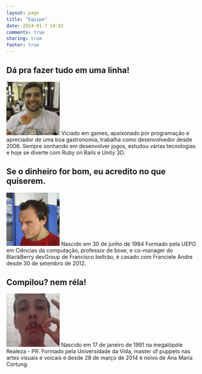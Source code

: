 ```yaml
---
layout: page
title: "Equipe"
date: 2014-01-7 10:02
comments: true
sharing: true
footer: true
---
```



## Dá pra fazer tudo em uma linha!

![geison](/images/team/geison140.jpg "Geison")
<span>Viciado em games, apaixonado por programação e apreciador de uma boa gastronomia, trabalha como desenvolvedor desde 2006. Sempre sonhando em desenvolver jogos, estudou várias tecnologias e hoje se diverte com Ruby on Rails e Unity 3D.</span>

## Se o dinheiro for bom, eu acredito no que quiserem.

![mauricio](/images/team/mauricio140.jpg "Mauricio")
Nascido em 30 de junho de 1984 Formado pela UEPG em Ciências da computação, professor de boxe, e co-manager do BlackBerry devGroup de Francisco beltrão, é casado com Franciele Andre desde 30 de setembro de 2012.

## Compilou? nem réla!

![marlon](/images/team/marlon140.jpg "Marlon")
Nascido em 17 de janeiro de 1991 na megalópole Realeza - PR. Formado pela Universidade da Vida, master of puppets nas artes visuais e voicais e desde 28 de março de 2014 é noivo de Ana Maria Cortung.